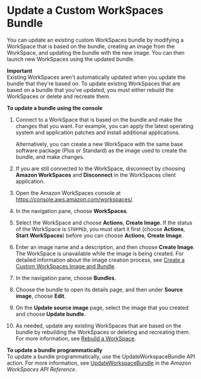 # Update a Custom WorkSpaces Bundle<a name="update-custom-bundle"></a>

You can update an existing custom WorkSpaces bundle by modifying a WorkSpace that is based on the bundle, creating an image from the WorkSpace, and updating the bundle with the new image\. You can then launch new WorkSpaces using the updated bundle\.

**Important**  
Existing WorkSpaces aren't automatically updated when you update the bundle that they're based on\. To update existing WorkSpaces that are based on a bundle that you've updated, you must either rebuild the WorkSpaces or delete and recreate them\.

**To update a bundle using the console**

1. Connect to a WorkSpace that is based on the bundle and make the changes that you want\. For example, you can apply the latest operating system and application patches and install additional applications\.

   Alternatively, you can create a new WorkSpace with the same base software package \(Plus or Standard\) as the image used to create the bundle, and make changes\.

1. If you are still connected to the WorkSpace, disconnect by choosing **Amazon WorkSpaces** and **Disconnect** in the WorkSpaces client application\.

1. Open the Amazon WorkSpaces console at [https://console\.aws\.amazon\.com/workspaces/](https://console.aws.amazon.com/workspaces/)\.

1. In the navigation pane, choose **WorkSpaces**\.

1. Select the WorkSpace and choose **Actions**, **Create Image**\. If the status of the WorkSpace is `STOPPED`, you must start it first \(choose **Actions**, **Start WorkSpaces**\) before you can choose **Actions**, **Create Image**\.

1. Enter an image name and a description, and then choose **Create Image**\. The WorkSpace is unavailable while the image is being created\. For detailed information about the image creation process, see [Create a Custom WorkSpaces Image and Bundle](create-custom-bundle.md)\.

1. In the navigation pane, choose **Bundles**\.

1. Choose the bundle to open its details page, and then under **Source image**, choose **Edit**\.

1. On the **Update source image** page, select the image that you created and choose **Update bundle**\.

1. As needed, update any existing WorkSpaces that are based on the bundle by rebuilding the WorkSpaces or deleting and recreating them\. For more information, see [Rebuild a WorkSpace](rebuild-workspace.md)\.

**To update a bundle programmatically**  
To update a bundle programmatically, use the UpdateWorkspaceBundle API action\. For more information, see [ UpdateWorkspaceBundle](https://docs.aws.amazon.com/workspaces/latest/api/API_UpdateWorkspaceBundle.html) in the *Amazon WorkSpaces API Reference*\.
